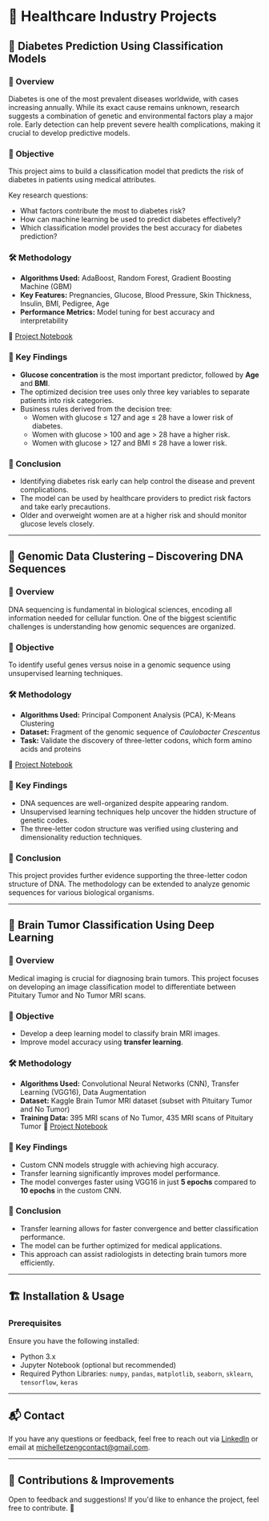 # 🏥 Healthcare Industry Projects

## 🔬 Diabetes Prediction Using Classification Models

### 📌 Overview
Diabetes is one of the most prevalent diseases worldwide, with cases increasing annually. While its exact cause remains unknown, research suggests a combination of genetic and environmental factors play a major role. Early detection can help prevent severe health complications, making it crucial to develop predictive models.

### 🎯 Objective
This project aims to build a classification model that predicts the risk of diabetes in patients using medical attributes.

Key research questions:
- What factors contribute the most to diabetes risk?
- How can machine learning be used to predict diabetes effectively?
- Which classification model provides the best accuracy for diabetes prediction?

### 🛠️ Methodology
- **Algorithms Used:** AdaBoost, Random Forest, Gradient Boosting Machine (GBM)
- **Key Features:** Pregnancies, Glucose, Blood Pressure, Skin Thickness, Insulin, BMI, Pedigree, Age
- **Performance Metrics:** Model tuning for best accuracy and interpretability

📂 [Project Notebook](https://github.com/MichelleT-Portfolio/Healthcare_Industry/blob/main/DiabetesRisk_Prediction.ipynb)

### 🔎 Key Findings
- **Glucose concentration** is the most important predictor, followed by **Age** and **BMI**.
- The optimized decision tree uses only three key variables to separate patients into risk categories.
- Business rules derived from the decision tree:
  - Women with glucose ≤ 127 and age ≤ 28 have a lower risk of diabetes.
  - Women with glucose > 100 and age > 28 have a higher risk.
  - Women with glucose > 127 and BMI ≤ 28 have a lower risk.

### 🔮 Conclusion
- Identifying diabetes risk early can help control the disease and prevent complications.
- The model can be used by healthcare providers to predict risk factors and take early precautions.
- Older and overweight women are at a higher risk and should monitor glucose levels closely.

---

## 🧬 Genomic Data Clustering – Discovering DNA Sequences

### 📌 Overview
DNA sequencing is fundamental in biological sciences, encoding all information needed for cellular function. One of the biggest scientific challenges is understanding how genomic sequences are organized.

### 🎯 Objective
To identify useful genes versus noise in a genomic sequence using unsupervised learning techniques.

### 🛠️ Methodology
- **Algorithms Used:** Principal Component Analysis (PCA), K-Means Clustering
- **Dataset:** Fragment of the genomic sequence of *Caulobacter Crescentus*
- **Task:** Validate the discovery of three-letter codons, which form amino acids and proteins

📂 [Project Notebook](https://github.com/MichelleT-Portfolio/Healthcare_Industry/blob/main/Genomic_Clustering__PCA_and_K_Means.ipynb)

### 🔎 Key Findings
- DNA sequences are well-organized despite appearing random.
- Unsupervised learning techniques help uncover the hidden structure of genetic codes.
- The three-letter codon structure was verified using clustering and dimensionality reduction techniques.

### 🔮 Conclusion
This project provides further evidence supporting the three-letter codon structure of DNA. The methodology can be extended to analyze genomic sequences for various biological organisms.

---

## 🏥 Brain Tumor Classification Using Deep Learning

### 📌 Overview
Medical imaging is crucial for diagnosing brain tumors. This project focuses on developing an image classification model to differentiate between Pituitary Tumor and No Tumor MRI scans.

### 🎯 Objective
- Develop a deep learning model to classify brain MRI images.
- Improve model accuracy using **transfer learning**.

### 🛠️ Methodology
- **Algorithms Used:** Convolutional Neural Networks (CNN), Transfer Learning (VGG16), Data Augmentation
- **Dataset:** Kaggle Brain Tumor MRI dataset (subset with Pituitary Tumor and No Tumor)
- **Training Data:** 395 MRI scans of No Tumor, 435 MRI scans of Pituitary Tumor
📂 [Project Notebook](https://github.com/MichelleT-Portfolio/Healthcare_Industry/blob/main/BrainTumor_Classifier_ComputerVision.ipynb)

### 🔎 Key Findings
- Custom CNN models struggle with achieving high accuracy.
- Transfer learning significantly improves model performance.
- The model converges faster using VGG16 in just **5 epochs** compared to **10 epochs** in the custom CNN.

### 🔮 Conclusion
- Transfer learning allows for faster convergence and better classification performance.
- The model can be further optimized for medical applications.
- This approach can assist radiologists in detecting brain tumors more efficiently.

---

## 🏗️ Installation & Usage
### Prerequisites
Ensure you have the following installed:
- Python 3.x
- Jupyter Notebook (optional but recommended)
- Required Python Libraries: `numpy`, `pandas`, `matplotlib`, `seaborn`, `sklearn`, `tensorflow`, `keras`

---
## 📬 Contact
If you have any questions or feedback, feel free to reach out via [LinkedIn](http://www.linkedin.com/in/michelle-tzeng-336a441a6) or email at michelletzengcontact@gmail.com.

---
## 🤝 Contributions & Improvements
Open to feedback and suggestions! If you'd like to enhance the project, feel free to contribute. 🚀

